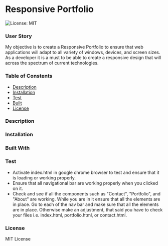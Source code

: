 # Responsive Portfolio

![License: MIT](https://img.shields.io/badge/License-MIT-yellow.svg)

### User Story

My objective is to create a Responsive Portfolio to ensure that web applications will adapt to all variety of windows, devices, and screen sizes. As a developer it is a must to be able to create a responsive design that will across the spectrum of current technologies.

### Table of Constents

- [Description](https://github.com/gilorcilla/responsive_portfolio#description)
- [Installation](https://github.com/gilorcilla/responsive_portfolio#installation)
- [Test](https://github.com/gilorcilla/responsive_portfolio#test)
- [Built](https://github.com/gilorcilla/responsive_portfolio#built-with)
- [License]()

### Description

### Installation

### Built With

### Test

- Activate index.html in google chrome browser to test and ensure that it is loading or working properly.
- Ensure that all navigational bar are working properly when you clicked on it.
- Check and see if all the components such as "Contact", "Portfolio", and "About" are working. While you are in it ensure that all the elements are in place. Go to each of the nav bar and make sure that all the elements are in place. Otherwise make an adjustment, that said you have to check your files i.e. index.html, portfolio.html, or contact.html.

### License

MIT License
